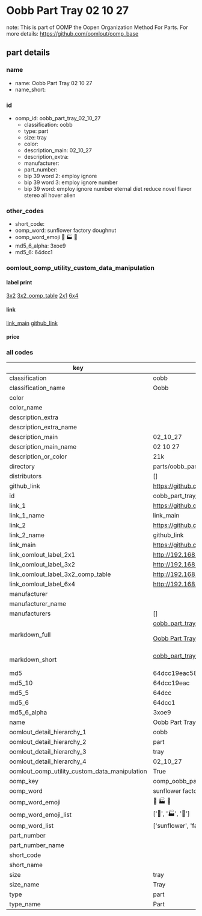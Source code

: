 # Oobb Part Tray 02 10 27  

note: This is part of OOMP the Oopen Organization Method For Parts. For more details: https://github.com/oomlout/oomp_base

##  part details





### name
* name: Oobb Part Tray 02 10 27
* name_short: 
### id
* oomp_id: oobb_part_tray_02_10_27
  * classification: oobb
  * type: part
  * size: tray
  * color: 
  * description_main: 02_10_27
  * description_extra: 
  * manufacturer: 
  * part_number: 
  * bip 39 word 2: employ ignore
  * bip 39 word 3: employ ignore number
  * bip 39 word: employ ignore number eternal diet reduce novel flavor stereo all hover alien

### other_codes
* short_code: 
* oomp_word: sunflower factory doughnut
* oomp_word_emoji :sunflower: :factory: :doughnut:
* md5_6_alpha: 3xoe9
* md5_6: 64dcc1






### oomlout_oomp_utility_custom_data_manipulation
#### label print
[3x2](http://192.168.1.245:1112/?label=oomp%203xoe9)
[3x2_oomp_table](http://192.168.1.107:1112/?label=oomp%203xoe9)
[2x1](http://192.168.1.242:1112/?label=oomp%203xoe9)
[6x4](http://192.168.1.55:1112/?label=oomp%203xoe9)    

#### link

[link_main](https://github.com/oomlout/oomlout_oomp_current_version_messy/tree/main/parts/oobb_part_tray_02_10_27) [github_link](https://github.com/oomlout/oomlout_oomp_part_src/tree/main/parts/oobb_part_tray_02_10_27)                             

#### price







### all codes 
| key | value |  
| --- | --- |  
| classification | oobb |  
| classification_name | Oobb |  
| color |  |  
| color_name |  |  
| description_extra |  |  
| description_extra_name |  |  
| description_main | 02_10_27 |  
| description_main_name | 02 10 27 |  
| description_or_color | 21k |  
| directory | parts/oobb_part_tray_02_10_27 |  
| distributors | [] |  
| github_link | https://github.com/oomlout/oomlout_oomp_part_src/tree/main/parts/oobb_part_tray_02_10_27 |  
| id | oobb_part_tray_02_10_27 |  
| link_1 | https://github.com/oomlout/oomlout_oomp_current_version_messy/tree/main/parts/oobb_part_tray_02_10_27 |  
| link_1_name | link_main |  
| link_2 | https://github.com/oomlout/oomlout_oomp_part_src/tree/main/parts/oobb_part_tray_02_10_27 |  
| link_2_name | github_link |  
| link_main | https://github.com/oomlout/oomlout_oomp_current_version_messy/tree/main/parts/oobb_part_tray_02_10_27 |  
| link_oomlout_label_2x1 | http://192.168.1.242:1112/?label=oomp%203xoe9 |  
| link_oomlout_label_3x2 | http://192.168.1.245:1112/?label=oomp%203xoe9 |  
| link_oomlout_label_3x2_oomp_table | http://192.168.1.107:1112/?label=oomp%203xoe9 |  
| link_oomlout_label_6x4 | http://192.168.1.55:1112/?label=oomp%203xoe9 |  
| manufacturer |  |  
| manufacturer_name |  |  
| manufacturers | [] |  
| markdown_full | [oobb_part_tray_02_10_27](https://github.com/oomlout/oomlout_oomp_current_version_messy/tree/main/parts/oobb_part_tray_02_10_27)<br>[](https://github.com/oomlout/oomlout_oomp_current_version_messy/tree/main/parts/oobb_part_tray_02_10_27)<br>[Oobb Part Tray 02 10 27](https://github.com/oomlout/oomlout_oomp_current_version_messy/tree/main/parts/oobb_part_tray_02_10_27)<br><br> |  
| markdown_short | [oobb_part_tray_02_10_27](https://github.com/oomlout/oomlout_oomp_current_version_messy/tree/main/parts/oobb_part_tray_02_10_27)<br><br> |  
| md5 | 64dcc19eac58b2e2d01ed4d92edc3247 |  
| md5_10 | 64dcc19eac |  
| md5_5 | 64dcc |  
| md5_6 | 64dcc1 |  
| md5_6_alpha | 3xoe9 |  
| name | Oobb Part Tray 02 10 27 |  
| oomlout_detail_hierarchy_1 | oobb |  
| oomlout_detail_hierarchy_2 | part |  
| oomlout_detail_hierarchy_3 | tray |  
| oomlout_detail_hierarchy_4 | 02_10_27 |  
| oomlout_oomp_utility_custom_data_manipulation | True |  
| oomp_key | oomp_oobb_part_tray_02_10_27 |  
| oomp_word | sunflower factory doughnut |  
| oomp_word_emoji | :sunflower: :factory: :doughnut: |  
| oomp_word_emoji_list | [':sunflower:', ':factory:', ':doughnut:'] |  
| oomp_word_list | ['sunflower', 'factory', 'doughnut'] |  
| part_number |  |  
| part_number_name |  |  
| short_code |  |  
| short_name |  |  
| size | tray |  
| size_name | Tray |  
| type | part |  
| type_name | Part |  
